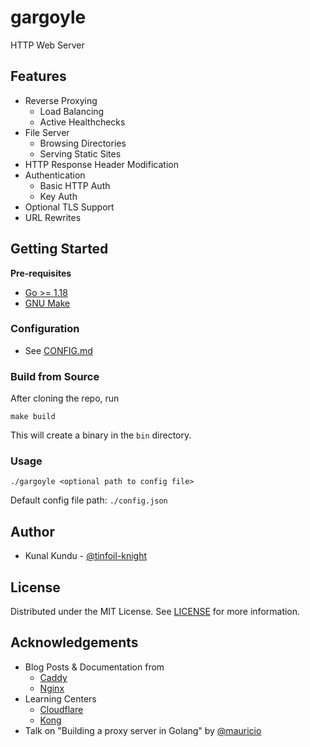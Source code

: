 # gargoyle

HTTP Web Server

## Features

- Reverse Proxying
    - Load Balancing
    - Active Healthchecks
- File Server
    - Browsing Directories
    - Serving Static Sites
- HTTP Response Header Modification
- Authentication
    - Basic HTTP Auth
    - Key Auth
- Optional TLS Support
- URL Rewrites

## Getting Started

**Pre-requisites**
- [Go >= 1.18](https://go.dev/)
- [GNU Make](https://www.gnu.org/software/make/)

### Configuration
- See [CONFIG.md](./CONFIG.md)

### Build from Source

After cloning the repo, run

```shell
make build
```

This will create a binary in the `bin` directory.

### Usage

```shell
./gargoyle <optional path to config file>
```
Default config file path: `./config.json`

## Author
- Kunal Kundu - [@tinfoil-knight](https://github.com/tinfoil-knight)

## License

Distributed under the MIT License. See [LICENSE](./LICENSE) for more information.

## Acknowledgements

- Blog Posts & Documentation from
  - [Caddy](https://caddyserver.com/)
  - [Nginx](https://www.nginx.com/)
- Learning Centers
  - [Cloudflare](https://www.cloudflare.com/en-in/learning/)
  - [Kong](https://konghq.com/learning-center)
- Talk on "Building a proxy server in Golang" by [@mauricio](https://github.com/mauricio)